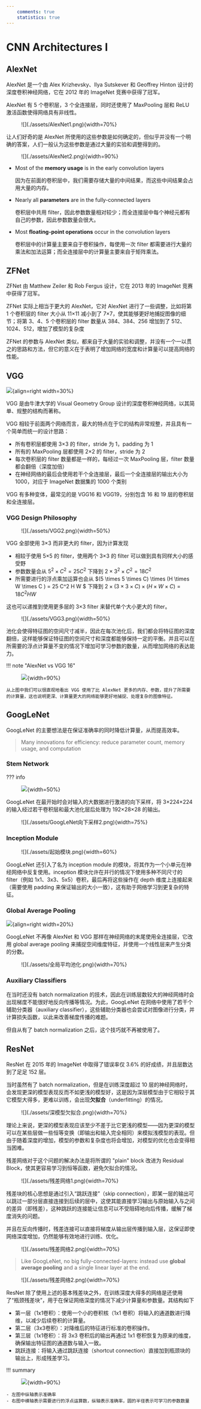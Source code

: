 ```yaml
---
    comments: true
    statistics: true
---
```


# CNN Architectures Ⅰ

## AlexNet

AlexNet 是一个由 Alex Krizhevsky、Ilya Sutskever 和 Geoffrey Hinton 设计的深度卷积神经网络，它在 2012 年的 ImageNet 竞赛中获得了冠军。

AlexNet 有 5 个卷积层，3 个全连接层，同时还使用了 MaxPooling 层和 ReLU 激活函数使得网络具有非线性。

<figure markdown="span">
    ![](./assets/AlexNet1.png){width=70%}
</figure>

让人们好奇的是 AlexNet 所使用的这些参数是如何确定的，但似乎并没有一个明确的答案，人们一般认为这些参数是通过大量的实验和调整得到的。

<figure markdown="span">
    ![](./assets/AlexNet2.png){width=90%}
</figure>

- Most of the **memory usage** is in the early convolution layers

    因为在前面的卷积层中，我们需要存储大量的中间结果，而这些中间结果会占用大量的内存。

- Nearly all **parameters** are in the fully-connected layers

    卷积层中共用 filter，因此参数数量相对较少；而全连接层中每个神经元都有自己的参数，因此参数数量会很大。

- Most **floating-point operations** occur in the convolution layers

    卷积层中的计算量主要来自于卷积操作，每使用一次 filter 都需要进行大量的乘法和加法运算；而全连接层中的计算量主要来自于矩阵乘法。

## ZFNet

ZFNet 由 Matthew Zeiler 和 Rob Fergus 设计，它在 2013 年的 ImageNet 竞赛中获得了冠军。

ZFNet 实际上相当于更大的 AlexNet，它对 AlexNet 进行了一些调整，比如将第 1 个卷积层的 filter 大小从 11×11 减小到了 7×7，使其能够更好地捕捉图像的细节；将第 3、4、5 个卷积层的 filter 数量从 384、384、256 增加到了 512、1024、512，增加了模型的复杂度

ZFNet 的参数与 AlexNet 类似，都来自于大量的实验和调整，并没有一个一以贯之的思路和方法，但它的意义在于表明了增加网络的宽度和计算量可以提高网络的性能。

## VGG

![](./assets/VGG1.png){align=right width=30%}

VGG 是由牛津大学的 Visual Geometry Group 设计的深度卷积神经网络，以其简单、规整的结构而著称。

VGG 相较于前面两个网络而言，最大的特点在于它的结构非常规整，并且具有一个简单而统一的设计思路：

- 所有卷积层都使用 3×3 的 filter，stride 为 1，padding 为 1
- 所有的 MaxPooling 层都使用 2×2 的 filter，stride 为 2
- 每次卷积层的 filter 数量都是一样的，每经过一次 MaxPooling 层，filter 数量都会翻倍（深度加倍）
- 在神经网络的最后会使用若干个全连接层，最后一个全连接层的输出大小为 1000，对应于 ImageNet 数据集的 1000 个类别

VGG 有多种变体，最常见的是 VGG16 和 VGG19，分别包含 16 和 19 层的卷积层和全连接层。

### VGG Design Philosophy

<figure markdown="span">
    ![](./assets/VGG2.png){width=50%}
</figure>

VGG 全部使用 3×3 而非更大的 filter，因为计算发现

- 相较于使用 5×5 的 filter，使用两个 3×3 的 filter 可以做到具有同样大小的感受野
- 参数数量会从 $5^2 \times C^2 = 25 C^2$ 下降到 $2 \times 3^2 \times C^2 = 18 C^2$
- 所需要进行的浮点乘加运算也会从 $(5 \times 5 \times C) \times (H \times W \times C ) = 25 C^2 H W $ 下降到 $2 \times (3 \times 3 \times C) \times (H \times W \times C) = 18 C^2 H W$

这也可以递推到使用更多层的 3×3 filter 来替代单个大小更大的 filter。

<figure markdown="span">
    ![](./assets/VGG3.png){width=50%}
</figure>

池化会使得特征图的空间尺寸减半，因此在每次池化后，我们都会将特征图的深度翻倍，这样能够保证特征图的空间尺寸和深度都能够保持一定的平衡。并且可以在所需要的浮点计算量不变的情况下增加可学习参数的数量，从而增加网络的表达能力。

!!! note "AlexNet vs VGG 16"
    <figure markdown="span">
        ![](./assets/AlexNet与VGG.png){width=90%}
    </figure>

    从上图中我们可以很直观地看出 VGG 使用了比 AlexNet 更多的内存、参数，提升了所需要的计算量，这也说明更深、计算量更大的网络能够更好地捕捉、处理复杂的图像特征。

## GoogLeNet

GoogLeNet 的主要想法是在保证准确率的同时降低计算量，从而提高效率。

> Many innovations for efficiency: reduce parameter count, memory usage, and computation

### Stem Network

??? info
    <figure markdown="span">
        ![](./assets/GoogLeNet向下采样1.png){width=50%}
    </figure>

GoogLeNet 在最开始时会对输入的大数据进行激进的向下采样，将 3×224×224 的输入经过若干卷积层和最大池化层后处理为 192×28×28 的输出。

<figure markdown="span">
    ![](./assets/GoogLeNet向下采样2.png){width=75%}
</figure>

### Inception Module

<figure markdown="span">
    ![](./assets/起始模块.png){width=60%}
</figure>

GoogLeNet 还引入了名为 inception module 的模块，将其作为一个小单元在神经网络中反复使用。inception 模块允许在并行的情况下使用多种不同尺寸的 filter（例如 1x1、3x3、5x5）卷积，最后再将这些操作在 depth 维度上连接起来（需要使用 padding 来保证输出的大小一致），这有助于网络学习到更复杂的特征。

### Global Average Pooling

![](./assets/辅助分类器.png){align=right width=20%}

GoogLeNet 不再像 AlexNet 和 VGG 那样在神经网络的末尾使用全连接层，它改用 global average pooling 来捕捉空间维度特征，并使用一个线性层来产生分类的分数。

<figure markdown="span">
    ![](./assets/全局平均池化.png){width=70%}
</figure>

### Auxiliary Classifiers

在当时还没有 batch normalization 的技术，因此在训练层数较大的神经网络时会出现梯度不能很好地反向传播等情况。为此，GoogLeNet 在网络中使用了若干个辅助分类器（auxiliary classifier），这些辅助分类器也会尝试对图像进行分类，并计算损失函数，以此来改善梯度传播的难题。

但自从有了 batch normalization 之后，这个技巧就不再被使用了。

## ResNet

ResNet 在 2015 年的 ImageNet 中取得了错误率仅 3.6% 的好成绩，并且层数达到了足足 152 层。

当时虽然有了 batch normalization，但是在训练深度超过 10 层的神经网络时，会发现更深的模型表现反而不如更浅的模型好，这是因为深层模型由于它相较于其它模型大得多，更难以训练，会出现**欠拟合**（underfitting）的情况。

<figure markdown="span">
    ![](./assets/深模型欠拟合.png){width=70%}
</figure>

理论上来说，更深的模型表现应该至少不差于比它更浅的模型——因为更深的模型可以在某些层做一些恒等变换（即输出和输入完全相同）来模拟浅模型的表现。但由于随着深度的增加，模型的参数和复杂度也将会增加，对模型的优化也会变得相当困难。

残差网络对于这个问题的解决办法是将所谓的 "plain" block 改进为 Residual Block，使其更容易学习到恒等函数，避免欠拟合的情况。

<figure markdown="span">
    ![](./assets/残差网络1.png){width=70%}
</figure>

残差块的核心思想是通过引入“跳跃连接”（skip connection），即某一层的输出可以跳过一部分层直接连接到后续的层中，这使其能直接学习输出与原始输入与之间的差异（即残差），这种跳跃的连接能让信息可以不受阻碍地向后传播，缓解了梯度消失的问题。

并且在反向传播时，残差连接可以直接将梯度从输出层传播到输入层，这保证即使网络深度增加，仍然能够有效地进行训练、优化。

<figure markdown="span">
    ![](./assets/残差网络2.png){width=70%}
</figure>

> Like GoogLeNet, no big fully-connected-layers: instead use **global average pooling** and a single linear layer at the end.

<figure markdown="span">
    ![](./assets/残差网络2.png){width=70%}
</figure>

ResNet 除了使用上述的基本残差块之外，在训练深度大得多的网络是还使用了“瓶颈残差块”，用于在保证网络深度的情况下减少计算量和参数量。其结构如下

- 第一层（1x1卷积）：使用一个小的卷积核（1x1 卷积）将输入的通道数进行降维，以减少后续卷积的计算量。
- 第二层（3x3卷积）：对降维后的特征进行标准的卷积操作。
- 第三层（1x1卷积）：将 3x3 卷积后的输出再通过 1x1 卷积恢复为原来的维度，确保输出特征图的通道数与输入一致。
- 跳跃连接：将输入通过跳跃连接（shortcut connection）直接加到瓶颈块的输出上，形成残差学习。

!!! summary
    <figure markdown="span">
        ![](./assets/神经网络架构总结1.png){width=90%}
    </figure>    

    - 左图中纵轴表示准确率
    - 右图中横轴表示需要进行的浮点运算数，纵轴表示准确率，圆的半径表示可学习的参数数量








